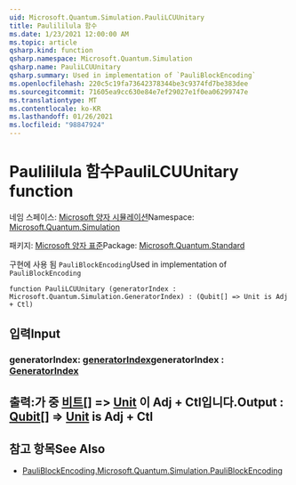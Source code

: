 ```yaml
---
uid: Microsoft.Quantum.Simulation.PauliLCUUnitary
title: Paulililula 함수
ms.date: 1/23/2021 12:00:00 AM
ms.topic: article
qsharp.kind: function
qsharp.namespace: Microsoft.Quantum.Simulation
qsharp.name: PauliLCUUnitary
qsharp.summary: Used in implementation of `PauliBlockEncoding`
ms.openlocfilehash: 220c5c19fa73642378344be3c9374fd7be383dee
ms.sourcegitcommit: 71605ea9cc630e84e7ef29027e1f0ea06299747e
ms.translationtype: MT
ms.contentlocale: ko-KR
ms.lasthandoff: 01/26/2021
ms.locfileid: "98847924"
---
```

# <a name="paulilcuunitary-function"></a><span data-ttu-id="72811-102">Paulililula 함수</span><span class="sxs-lookup"><span data-stu-id="72811-102">PauliLCUUnitary function</span></span>

<span data-ttu-id="72811-103">네임 스페이스: [Microsoft 양자 시뮬레이션](xref:Microsoft.Quantum.Simulation)</span><span class="sxs-lookup"><span data-stu-id="72811-103">Namespace: [Microsoft.Quantum.Simulation](xref:Microsoft.Quantum.Simulation)</span></span>

<span data-ttu-id="72811-104">패키지: [Microsoft 양자 표준](https://nuget.org/packages/Microsoft.Quantum.Standard)</span><span class="sxs-lookup"><span data-stu-id="72811-104">Package: [Microsoft.Quantum.Standard](https://nuget.org/packages/Microsoft.Quantum.Standard)</span></span>


<span data-ttu-id="72811-105">구현에 사용 됨 `PauliBlockEncoding`</span><span class="sxs-lookup"><span data-stu-id="72811-105">Used in implementation of `PauliBlockEncoding`</span></span>

```qsharp
function PauliLCUUnitary (generatorIndex : Microsoft.Quantum.Simulation.GeneratorIndex) : (Qubit[] => Unit is Adj + Ctl)
```


## <a name="input"></a><span data-ttu-id="72811-106">입력</span><span class="sxs-lookup"><span data-stu-id="72811-106">Input</span></span>

### <a name="generatorindex--generatorindex"></a><span data-ttu-id="72811-107">generatorIndex: [generatorIndex](xref:Microsoft.Quantum.Simulation.GeneratorIndex)</span><span class="sxs-lookup"><span data-stu-id="72811-107">generatorIndex : [GeneratorIndex](xref:Microsoft.Quantum.Simulation.GeneratorIndex)</span></span>





## <a name="output--qubit--unit--is-adj--ctl"></a><span data-ttu-id="72811-108">출력:가 중 [비트](xref:microsoft.quantum.lang-ref.qubit)[] => [Unit](xref:microsoft.quantum.lang-ref.unit)  이 Adj + Ctl입니다.</span><span class="sxs-lookup"><span data-stu-id="72811-108">Output : [Qubit](xref:microsoft.quantum.lang-ref.qubit)[] => [Unit](xref:microsoft.quantum.lang-ref.unit)  is Adj + Ctl</span></span>



## <a name="see-also"></a><span data-ttu-id="72811-109">참고 항목</span><span class="sxs-lookup"><span data-stu-id="72811-109">See Also</span></span>

- [<span data-ttu-id="72811-110">PauliBlockEncoding.</span><span class="sxs-lookup"><span data-stu-id="72811-110">Microsoft.Quantum.Simulation.PauliBlockEncoding</span></span>](xref:Microsoft.Quantum.Simulation.PauliBlockEncoding)